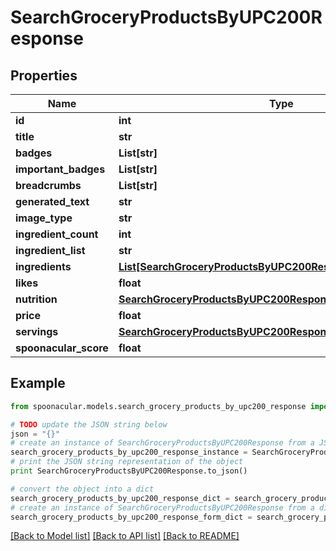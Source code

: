 # SearchGroceryProductsByUPC200Response



## Properties

Name | Type | Description | Notes
------------ | ------------- | ------------- | -------------
**id** | **int** |  | 
**title** | **str** |  | 
**badges** | **List[str]** |  | 
**important_badges** | **List[str]** |  | 
**breadcrumbs** | **List[str]** |  | 
**generated_text** | **str** |  | 
**image_type** | **str** |  | 
**ingredient_count** | **int** |  | [optional] 
**ingredient_list** | **str** |  | 
**ingredients** | [**List[SearchGroceryProductsByUPC200ResponseIngredientsInner]**](SearchGroceryProductsByUPC200ResponseIngredientsInner.md) |  | 
**likes** | **float** |  | 
**nutrition** | [**SearchGroceryProductsByUPC200ResponseNutrition**](SearchGroceryProductsByUPC200ResponseNutrition.md) |  | 
**price** | **float** |  | 
**servings** | [**SearchGroceryProductsByUPC200ResponseServings**](SearchGroceryProductsByUPC200ResponseServings.md) |  | 
**spoonacular_score** | **float** |  | 

## Example

```python
from spoonacular.models.search_grocery_products_by_upc200_response import SearchGroceryProductsByUPC200Response

# TODO update the JSON string below
json = "{}"
# create an instance of SearchGroceryProductsByUPC200Response from a JSON string
search_grocery_products_by_upc200_response_instance = SearchGroceryProductsByUPC200Response.from_json(json)
# print the JSON string representation of the object
print SearchGroceryProductsByUPC200Response.to_json()

# convert the object into a dict
search_grocery_products_by_upc200_response_dict = search_grocery_products_by_upc200_response_instance.to_dict()
# create an instance of SearchGroceryProductsByUPC200Response from a dict
search_grocery_products_by_upc200_response_form_dict = search_grocery_products_by_upc200_response.from_dict(search_grocery_products_by_upc200_response_dict)
```
[[Back to Model list]](../README.md#documentation-for-models) [[Back to API list]](../README.md#documentation-for-api-endpoints) [[Back to README]](../README.md)


